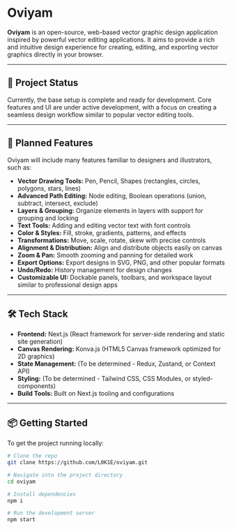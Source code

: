 # Oviyam

**Oviyam** is an open-source, web-based vector graphic design application inspired by powerful vector editing applications. It aims to provide a rich and intuitive design experience for creating, editing, and exporting vector graphics directly in your browser.

---

## 🚀 Project Status

Currently, the base setup is complete and ready for development. Core features and UI are under active development, with a focus on creating a seamless design workflow similar to popular vector editing tools.

---

## 🎯 Planned Features

Oviyam will include many features familiar to designers and illustrators, such as:

- **Vector Drawing Tools:** Pen, Pencil, Shapes (rectangles, circles, polygons, stars, lines)
- **Advanced Path Editing:** Node editing, Boolean operations (union, subtract, intersect, exclude)
- **Layers & Grouping:** Organize elements in layers with support for grouping and locking
- **Text Tools:** Adding and editing vector text with font controls
- **Color & Styles:** Fill, stroke, gradients, patterns, and effects
- **Transformations:** Move, scale, rotate, skew with precise controls
- **Alignment & Distribution:** Align and distribute objects easily on canvas
- **Zoom & Pan:** Smooth zooming and panning for detailed work
- **Export Options:** Export designs in SVG, PNG, and other popular formats
- **Undo/Redo:** History management for design changes
- **Customizable UI:** Dockable panels, toolbars, and workspace layout similar to professional design apps

---

## 🛠️ Tech Stack

- **Frontend:** Next.js (React framework for server-side rendering and static site generation)
- **Canvas Rendering:** Konva.js (HTML5 Canvas framework optimized for 2D graphics)
- **State Management:** (To be determined - Redux, Zustand, or Context API)
- **Styling:** (To be determined - Tailwind CSS, CSS Modules, or styled-components)
- **Build Tools:** Built on Next.js tooling and configurations

---

## 📦 Getting Started

To get the project running locally:

```bash
# Clone the repo
git clone https://github.com/L0K1E/oviyam.git

# Navigate into the project directory
cd oviyam

# Install dependencies
npm i

# Run the development server
npm start
